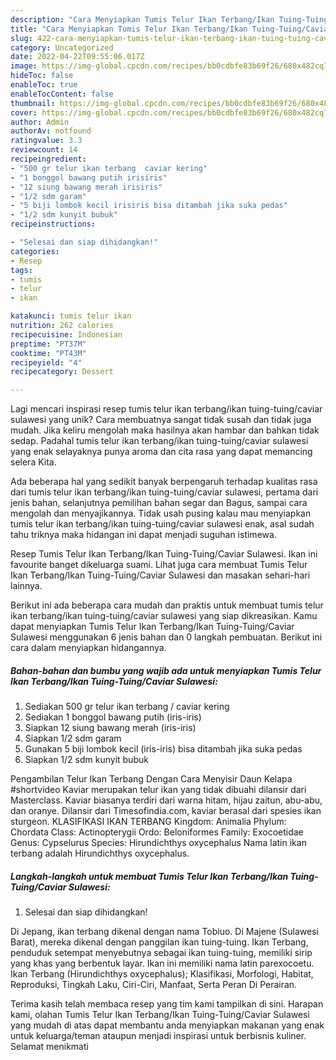 ```yaml
---
description: "Cara Menyiapkan Tumis Telur Ikan Terbang/Ikan Tuing-Tuing/Caviar Sulawesi yang Mantap"
title: "Cara Menyiapkan Tumis Telur Ikan Terbang/Ikan Tuing-Tuing/Caviar Sulawesi yang Mantap"
slug: 422-cara-menyiapkan-tumis-telur-ikan-terbang-ikan-tuing-tuing-caviar-sulawesi-yang-mantap
category: Uncategorized
date: 2022-04-22T09:55:06.017Z
image: https://img-global.cpcdn.com/recipes/bb0cdbfe83b69f26/680x482cq70/tumis-telur-ikan-terbangikan-tuing-tuingcaviar-sulawesi-foto-resep-utama.jpg
hideToc: false
enableToc: true
enableTocContent: false
thumbnail: https://img-global.cpcdn.com/recipes/bb0cdbfe83b69f26/680x482cq70/tumis-telur-ikan-terbangikan-tuing-tuingcaviar-sulawesi-foto-resep-utama.jpg
cover: https://img-global.cpcdn.com/recipes/bb0cdbfe83b69f26/680x482cq70/tumis-telur-ikan-terbangikan-tuing-tuingcaviar-sulawesi-foto-resep-utama.jpg
author: Admin
authorAv: notfound
ratingvalue: 3.3
reviewcount: 14
recipeingredient:
- "500 gr telur ikan terbang  caviar kering"
- "1 bonggol bawang putih irisiris"
- "12 siung bawang merah irisiris"
- "1/2 sdm garam"
- "5 biji lombok kecil irisiris bisa ditambah jika suka pedas"
- "1/2 sdm kunyit bubuk"
recipeinstructions:

- "Selesai dan siap dihidangkan!"
categories:
- Resep
tags:
- tumis
- telur
- ikan

katakunci: tumis telur ikan 
nutrition: 262 calories
recipecuisine: Indonesian
preptime: "PT37M"
cooktime: "PT43M"
recipeyield: "4"
recipecategory: Dessert

---
```





Lagi mencari inspirasi resep tumis telur ikan terbang/ikan tuing-tuing/caviar sulawesi yang unik? Cara membuatnya sangat tidak susah dan tidak juga mudah. Jika keliru mengolah maka hasilnya akan hambar dan bahkan tidak sedap. Padahal tumis telur ikan terbang/ikan tuing-tuing/caviar sulawesi yang enak selayaknya punya aroma dan cita rasa yang dapat memancing selera Kita.





Ada beberapa hal yang sedikit banyak berpengaruh terhadap kualitas rasa dari tumis telur ikan terbang/ikan tuing-tuing/caviar sulawesi, pertama dari jenis bahan, selanjutnya pemilihan bahan segar dan Bagus, sampai cara mengolah dan menyajikannya. Tidak usah pusing kalau mau menyiapkan tumis telur ikan terbang/ikan tuing-tuing/caviar sulawesi enak,      asal sudah tahu triknya maka hidangan ini dapat menjadi suguhan istimewa.














Resep Tumis Telur Ikan Terbang/Ikan Tuing-Tuing/Caviar Sulawesi. Ikan ini favourite banget dikeluarga suami. Lihat juga cara membuat Tumis Telur Ikan Terbang/Ikan Tuing-Tuing/Caviar Sulawesi dan masakan sehari-hari lainnya.






Berikut ini ada beberapa cara mudah dan praktis untuk membuat tumis telur ikan terbang/ikan tuing-tuing/caviar sulawesi yang siap dikreasikan. Kamu dapat menyiapkan Tumis Telur Ikan Terbang/Ikan Tuing-Tuing/Caviar Sulawesi menggunakan 6 jenis bahan dan 0 langkah pembuatan. Berikut ini cara dalam menyiapkan hidangannya.

<!--inarticleads1-->

##### Bahan-bahan dan bumbu yang wajib ada untuk menyiapkan Tumis Telur Ikan Terbang/Ikan Tuing-Tuing/Caviar Sulawesi:

1. Sediakan 500 gr telur ikan terbang / caviar kering
1. Sediakan 1 bonggol bawang putih (iris-iris)
1. Siapkan 12 siung bawang merah (iris-iris)
1. Siapkan 1/2 sdm garam
1. Gunakan 5 biji lombok kecil (iris-iris) bisa ditambah jika suka pedas
1. Siapkan 1/2 sdm kunyit bubuk


Pengambilan Telur Ikan Terbang Dengan Cara Menyisir Daun Kelapa #shortvideo Kaviar merupakan telur ikan yang tidak dibuahi dilansir dari Masterclass. Kaviar biasanya terdiri dari warna hitam, hijau zaitun, abu-abu, dan oranye. Dilansir dari Timesofindia.com, kaviar berasal dari spesies ikan sturgeon. KLASIFIKASI IKAN TERBANG Kingdom: Animalia Phylum: Chordata Class: Actinopterygii Ordo: Beloniformes Family: Exocoetidae Genus: Cypselurus Species: Hirundichthys oxycephalus Nama latin ikan terbang adalah Hirundichthys oxycephalus. 

<!--inarticleads2-->

##### Langkah-langkah untuk membuat Tumis Telur Ikan Terbang/Ikan Tuing-Tuing/Caviar Sulawesi:


1. Selesai dan siap dihidangkan!

Di Jepang, ikan terbang dikenal dengan nama Tobiuo. Di Majene (Sulawesi Barat), mereka dikenal dengan panggilan ikan tuing-tuing. Ikan Terbang, penduduk setempat menyebutnya sebagai ikan tuing-tuing, memiliki sirip yang khas yang berbentuk layar. Ikan ini memiliki nama latin parexocoetu. Ikan Terbang (Hirundichthys oxycephalus); Klasifikasi, Morfologi, Habitat, Reproduksi, Tingkah Laku, Ciri-Ciri, Manfaat, Serta Peran Di Perairan. 

Terima kasih telah membaca resep yang tim kami tampilkan di sini. Harapan kami, olahan Tumis Telur Ikan Terbang/Ikan Tuing-Tuing/Caviar Sulawesi yang mudah di atas dapat membantu anda menyiapkan makanan yang enak untuk keluarga/teman ataupun menjadi inspirasi untuk berbisnis kuliner. Selamat menikmati
